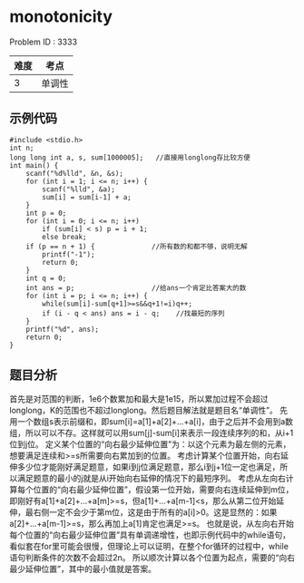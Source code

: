 # monotonicity
Problem ID : 3333


| 难度 | 考点               |
| ---- | ------------------ |
| 3    | 单调性             |


## 示例代码

    #include <stdio.h>
	int n;
	long long int a, s, sum[1000005];   //直接用longlong存比较方便
	int main() {
	    scanf("%d%lld", &n, &s);
	    for (int i = 1; i <= n; i++) {
	        scanf("%lld", &a);
	        sum[i] = sum[i-1] + a;
	    }
	    int p = 0;
	    for (int i = 0; i <= n; i++)
	        if (sum[i] < s) p = i + 1;
	        else break;
	    if (p == n + 1) {              //所有数的和都不够，说明无解
	        printf("-1");
	        return 0;
	    }
	    int q = 0;
	    int ans = p;                   //给ans一个肯定比答案大的数
	    for (int i = p; i <= n; i++) {
	        while(sum[i]-sum[q+1]>=s&&q+1!=i)q++;  
	        if (i - q < ans) ans = i - q;    //找最短的序列
	    }
	    printf("%d", ans);
	    return 0;
	}


## 题目分析
首先是对范围的判断，1e6个数累加和最大是1e15，所以累加过程不会超过longlong，K的范围也不超过longlong。然后题目解法就是题目名“单调性”。
先用一个数组s表示前缀和，即sum[i]=a[1]+a[2]+...+a[i]，由于之后并不会用到a数组，所以可以不存。这样就可以用sum[j]-sum[i]来表示一段连续序列的和，从i+1位到j位。
定义某个位置的“向右最少延伸位置”为：以这个元素为最左侧的元素，想要满足连续和>=s所需要向右累加到的位置。
考虑计算某个位置开始，向右延伸多少位才能刚好满足题意，如果i到j位满足题意，那么i到j+1位一定也满足，所以满足题意的最小的j就是从i开始向右延伸的情况下的最短序列。
考虑从左向右计算每个位置的“向右最少延伸位置”，假设第一位开始，需要向右连续延伸到m位，即刚好有a[1]+a[2]+...+a[m]>=s，但a[1]+...+a[m-1]<s，那么从第二位开始延伸，最右侧一定不会少于第m位，这是由于所有的a[i]>0。这是显然的：如果a[2]+...+a[m-1]>=s，那么再加上a[1]肯定也满足>=s。
也就是说，从左向右开始每个位置的“向右最少延伸位置”具有单调递增性，也即示例代码中的while语句，看似套在for里可能会很慢，但理论上可以证明，在整个for循环的过程中，while语句判断条件的次数不会超过2n。
所以顺次计算以各个位置为起点，需要的“向右最少延伸位置”，其中的最小值就是答案。